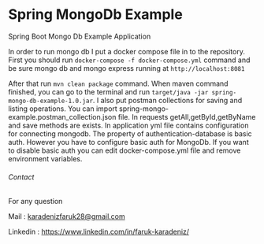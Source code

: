 # Spring MongoDb Example
Spring Boot Mongo Db Example Application

In order to run mongo db I put a docker compose file in to the repository. First you should run `docker-compose -f docker-compose.yml` command and be sure mongo db and mongo express running at `http://localhost:8081`

After that run `mvn clean package` command. When maven command finished, you can go to the terminal and run `target/java -jar spring-mongo-db-example-1.0.jar`. I also put postman collections for saving and listing operations. You can import spring-mongo-example.postman_collection.json file. In requests getAll,getById,getByName and save methods are exists. In application yml file contains configuration for connecting mongodb. The property of authentication-database is basic auth. However you have to configure basic auth for MongoDb. If you want to disable basic auth you can edit docker-compose.yml file and remove environment variables.

###### Contact
For any question
 
Mail : karadenizfaruk28@gmail.com

Linkedin :  https://www.linkedin.com/in/faruk-karadeniz/ 
